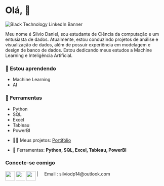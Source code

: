 # Olá, 👋
![Black Technology LinkedIn Banner](https://github.com/SillvioDaniel/SillvioDaniel/assets/54801941/20c909ac-4246-43d6-a6a3-b43b2bab944b)

Meu nome é Silvio Daniel, sou estudante de Ciência da computação e um entusiasta de dados. Atualmente, estou conduzindo projetos de análise e visualização de dados, além de possuir experiência em modelagem e design de banco de dados. Estou dedicando meus estudos a Machine Learning e Inteligência Artificial.


### 🌱 Estou aprendendo
* Machine Learning  
* AI

###  🧰 Ferramentas
* Python
* SQL
* Excel
* Tableau
* PowerBI
-  👨‍💻 Meus projetos: [Portifólio](https://github.com/SillvioDaniel/links_portifolio)
  
-  🧰 Ferramentas: **Python, SQL, Excel, Tableau, PowerBI**


### Conecte-se comigo
<a href="https://br.linkedin.com/in/silvio-daniel">
  <img align="left"  width="30px" src="https://simpleicons.vercel.app/linkedin/495f7e" />
</a>
<a href="https://www.kaggle.com/silviodaniel">
  <img align="left"  width="30px" src="https://simpleicons.vercel.app/kaggle/495f7e" />
</a>
<a href="https://www.datacamp.com/portfolio/silviodp14">
  <img align="left"  width="30px" src="https://simpleicons.vercel.app/datacamp/495f7e"/>
</a>
| &nbsp;&nbsp;&nbsp; Email : silviodp14@outlook.com


